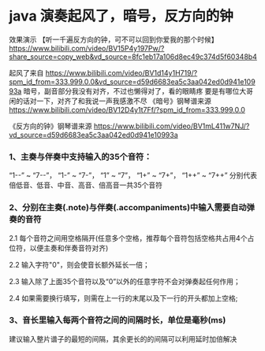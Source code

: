 # java 演奏起风了，暗号，反方向的钟

效果演示 【听一千遍反方向的钟，可不可以回到你爱我的那个时候】 https://www.bilibili.com/video/BV15P4y197Pw/?share_source=copy_web&vd_source=8fc1eb17a106d8ec49c374d5f60348b4

 起风了来自 https://www.bilibili.com/video/BV1d14y1H719/?spm_id_from=333.999.0.0&vd_source=d59d6683ea5c3aa042ed0d941e10993a 
暗号，副音部分我没有对齐，不过也懒得对了，看的眼睛疼
要是有哪位大哥闲的话对一下，对齐了和我说一声我感激不尽
《暗号》钢琴谱来源 https://www.bilibili.com/video/BV12D4y1t7Ff/?spm_id_from=333.999.0.0

《反方向的钟》钢琴谱来源 https://www.bilibili.com/video/BV1mL411w7NJ/?vd_source=d59d6683ea5c3aa042ed0d941e10993a

### 1、主奏与伴奏中支持输入的35个音符：
“1--” ~ “7--”， “1-” ~ “7-”， “1” ~ “7”， “1+” ~ “7+”， “1++” ~ “7++”
分别代表倍低音、低音、中音、高音、倍高音一共35个音符

### 2、分别在主奏(.note)与伴奏(.accompaniments)中输入需要自动弹奏的音符
2.1 每个音符之间用空格隔开(任意多个空格，推荐每个音符包括空格共占用4个占位符，以便主奏和伴奏音符对齐)

2.2 输入字符"0"，则会使音长额外延长一倍；

2.3 输入除了上面35个音符以及“0”以外的任意字符不会对弹奏起任何作用；

2.4 如果需要换行填写，则需在上一行的末尾以及下一行的开头都加上空格;

### 3、音长里输入每两个音符之间的间隔时长，单位是毫秒(ms)
建议输入整片谱子的最短的间隔，其余更长的的间隔可以利用延时加倍解决